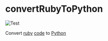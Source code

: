 # convertRubyToPython

![Test](https://github.com/philiprbrenan/rubyToPython/workflows/Test/badge.svg)

Convert [ruby](https://en.wikipedia.org/wiki/Ruby_(programming_language)) [code](https://en.wikipedia.org/wiki/Computer_program) to [Python](https://www.python.org/) 